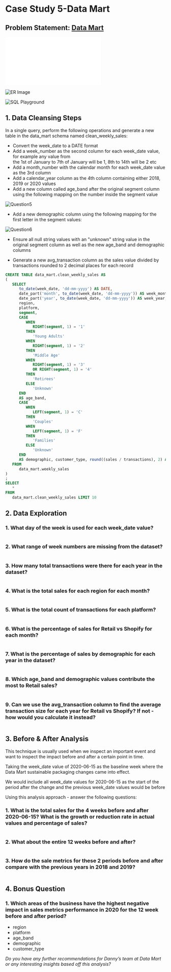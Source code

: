 # Case Study 5-Data Mart

## Problem Statement: [Data Mart](https://8weeksqlchallenge.com/case-study-5/)

![Schema file](SQLSchema/CaseStudy_5_Data_Mart.sql)

![ER Image](images/CaseStudy5_ERDiagram.png)

![SQL Playground](https://www.db-fiddle.com/f/jmnwogTsUE8hGqkZv9H7E8/8)

## 1. Data Cleansing Steps

In a single query, perform the following operations and generate a new table in the data_mart schema named clean_weekly_sales:

* Convert the week_date to a DATE format
* Add a week_number as the second column for each week_date value, for example any value from  
  the   1st of January to 7th of January will be 1, 8th to 14th will be 2 etc
* Add a month_number with the calendar month for each week_date value as the 3rd column
* Add a calendar_year column as the 4th column containing either 2018, 2019 or 2020 values
* Add a new column called age_band after the original segment column using the following mapping on the number inside the segment value

![Question5](images/DataMart_DataCleansing1.png)

* Add a new demographic column using the following mapping for the first letter in the segment values:

![Question6](images/DataMart_DataCleansing2.png)

* Ensure all null string values with an "unknown" string value in the original segment column as well as the new age_band and demographic columns

* Generate a new avg_transaction column as the sales value divided by transactions rounded to 2 decimal places for each record

```sql
CREATE TABLE data_mart.clean_weekly_sales AS 
(
   SELECT
      to_date(week_date, 'dd-mm-yyyy') AS DATE,
      date_part('month', to_date(week_date, 'dd-mm-yyyy')) AS week_month,
      date_part('year', to_date(week_date, 'dd-mm-yyyy')) AS week_year,
      region,
      platform,
      segment,
      CASE
         WHEN
            RIGHT(segment, 1) = '1' 
         THEN
            'Young Adults' 
         WHEN
            RIGHT(segment, 1) = '2' 
         THEN
            'Middle Age' 
         WHEN
            RIGHT(segment, 1) = '3' 
            OR RIGHT(segment, 1) = '4' 
         THEN
            'Retirees' 
         ELSE
            'Unknown' 
      END
      AS age_band, 
      CASE
         WHEN
            LEFT(segment, 1) = 'C' 
         THEN
            'Couples' 
         WHEN
            LEFT(segment, 1) = 'F' 
         THEN
            'Families' 
         ELSE
            'Unknown' 
      END
      AS demographic, customer_type, round((sales / transactions), 2) AS avg_transaction 
   FROM
      data_mart.weekly_sales 
)
;
SELECT
   * 
FROM
   data_mart.clean_weekly_sales LIMIT 10
```

## 2. Data Exploration

### 1. What day of the week is used for each week_date value?

```sql

```

### 2. What range of week numbers are missing from the dataset?

```sql

```

### 3. How many total transactions were there for each year in the dataset?

```sql

```

### 4. What is the total sales for each region for each month?

```sql

```

### 5. What is the total count of transactions for each platform?

```sql

```

### 6. What is the percentage of sales for Retail vs Shopify for each month?

```sql

```

### 7. What is the percentage of sales by demographic for each year in the dataset?

```sql

```

### 8. Which age_band and demographic values contribute the most to Retail sales?

```sql

```

### 9. Can we use the avg_transaction column to find the average transaction size for each year for Retail vs Shopify? If not - how would you calculate it instead?

```sql

```

## 3. Before & After Analysis

This technique is usually used when we inspect an important event and want to inspect the impact before and after a certain point in time.

Taking the week_date value of 2020-06-15 as the baseline week where the Data Mart sustainable packaging changes came into effect.

We would include all week_date values for 2020-06-15 as the start of the period after the change and the previous week_date values would be before

Using this analysis approach - answer the following questions:

### 1. What is the total sales for the 4 weeks before and after 2020-06-15? What is the growth or reduction rate in actual values and percentage of sales?

```sql

```

### 2. What about the entire 12 weeks before and after?

```sql

```

### 3. How do the sale metrics for these 2 periods before and after compare with the previous years in 2018 and 2019?

```sql

```

## 4. Bonus Question

### 1. Which areas of the business have the highest negative impact in sales metrics performance in 2020 for the 12 week before and after period?

* region
* platform
* age_band
* demographic
* customer_type

*Do you have any further recommendations for Danny’s team at Data Mart or any interesting insights based off this analysis?*


